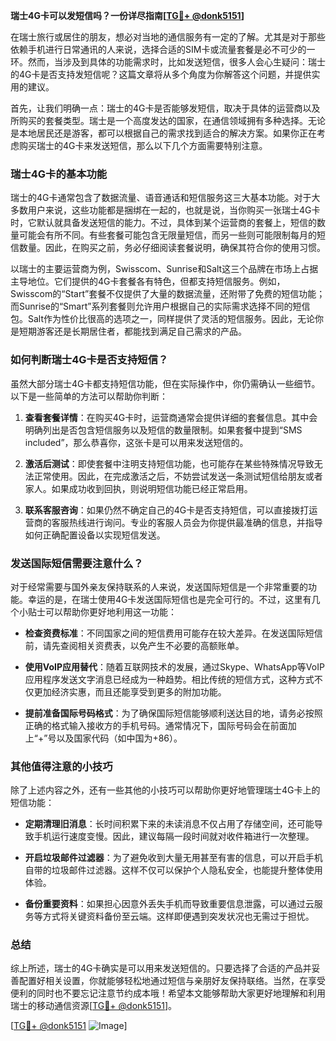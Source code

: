 **瑞士4G卡可以发短信吗？一份详尽指南[[TG💪+ @donk5151](https://t.me/s/donk5151)]**

在瑞士旅行或居住的朋友，想必对当地的通信服务有一定的了解。尤其是对于那些依赖手机进行日常通讯的人来说，选择合适的SIM卡或流量套餐是必不可少的一环。然而，当涉及到具体的功能需求时，比如发送短信，很多人会心生疑问：瑞士的4G卡是否支持发短信呢？这篇文章将从多个角度为你解答这个问题，并提供实用的建议。

首先，让我们明确一点：瑞士的4G卡是否能够发短信，取决于具体的运营商以及所购买的套餐类型。瑞士是一个高度发达的国家，在通信领域拥有多种选择。无论是本地居民还是游客，都可以根据自己的需求找到适合的解决方案。如果你正在考虑购买瑞士的4G卡来发送短信，那么以下几个方面需要特别注意。

### 瑞士4G卡的基本功能

瑞士的4G卡通常包含了数据流量、语音通话和短信服务这三大基本功能。对于大多数用户来说，这些功能都是捆绑在一起的，也就是说，当你购买一张瑞士4G卡时，它默认就具备发送短信的能力。不过，具体到某个运营商的套餐上，短信的数量可能会有所不同。有些套餐可能包含无限量短信，而另一些则可能限制每月的短信数量。因此，在购买之前，务必仔细阅读套餐说明，确保其符合你的使用习惯。

以瑞士的主要运营商为例，Swisscom、Sunrise和Salt这三个品牌在市场上占据主导地位。它们提供的4G卡套餐各有特色，但都支持短信服务。例如，Swisscom的“Start”套餐不仅提供了大量的数据流量，还附带了免费的短信功能；而Sunrise的“Smart”系列套餐则允许用户根据自己的实际需求选择不同的短信包。Salt作为性价比很高的选项之一，同样提供了灵活的短信服务。因此，无论你是短期游客还是长期居住者，都能找到满足自己需求的产品。

### 如何判断瑞士4G卡是否支持短信？

虽然大部分瑞士4G卡都支持短信功能，但在实际操作中，你仍需确认一些细节。以下是一些简单的方法可以帮助你判断：

1. **查看套餐详情**：在购买4G卡时，运营商通常会提供详细的套餐信息。其中会明确列出是否包含短信服务以及短信的数量限制。如果套餐中提到“SMS included”，那么恭喜你，这张卡是可以用来发送短信的。

2. **激活后测试**：即使套餐中注明支持短信功能，也可能存在某些特殊情况导致无法正常使用。因此，在完成激活之后，不妨尝试发送一条测试短信给朋友或者家人。如果成功收到回执，则说明短信功能已经正常启用。

3. **联系客服咨询**：如果仍然不确定自己的4G卡是否支持短信，可以直接拨打运营商的客服热线进行询问。专业的客服人员会为你提供最准确的信息，并指导如何正确配置设备以实现短信发送。

### 发送国际短信需要注意什么？

对于经常需要与国外亲友保持联系的人来说，发送国际短信是一个非常重要的功能。幸运的是，在瑞士使用4G卡发送国际短信也是完全可行的。不过，这里有几个小贴士可以帮助你更好地利用这一功能：

- **检查资费标准**：不同国家之间的短信费用可能存在较大差异。在发送国际短信前，请先查阅相关资费表，以免产生不必要的高额账单。
  
- **使用VoIP应用替代**：随着互联网技术的发展，通过Skype、WhatsApp等VoIP应用程序发送文字消息已经成为一种趋势。相比传统的短信方式，这种方式不仅更加经济实惠，而且还能享受到更多的附加功能。

- **提前准备国际号码格式**：为了确保国际短信能够顺利送达目的地，请务必按照正确的格式输入接收方的手机号码。通常情况下，国际号码会在前面加上“+”号以及国家代码（如中国为+86）。

### 其他值得注意的小技巧

除了上述内容之外，还有一些其他的小技巧可以帮助你更好地管理瑞士4G卡上的短信功能：

- **定期清理旧消息**：长时间积累下来的未读消息不仅占用了存储空间，还可能导致手机运行速度变慢。因此，建议每隔一段时间就对收件箱进行一次整理。

- **开启垃圾邮件过滤器**：为了避免收到大量无用甚至有害的信息，可以开启手机自带的垃圾邮件过滤器。这样不仅可以保护个人隐私安全，也能提升整体使用体验。

- **备份重要资料**：如果担心因意外丢失手机而导致重要信息泄露，可以通过云服务等方式将关键资料备份至云端。这样即便遇到突发状况也无需过于担忧。

### 总结

综上所述，瑞士的4G卡确实是可以用来发送短信的。只要选择了合适的产品并妥善配置好相关设置，你就能够轻松地通过短信与亲朋好友保持联络。当然，在享受便利的同时也不要忘记注意节约成本哦！希望本文能够帮助大家更好地理解和利用瑞士的移动通信资源[[TG💪+ @donk5151](https://t.me/s/donk5151)]。

[[TG💪+ @donk5151](https://t.me/s/donk5151) ![Image](https://i.postimg.cc/rwNCRYN7/Snipaste-2025-04-30-17-27-05.png)]
